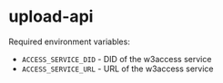 # upload-api

Required environment variables:

- `ACCESS_SERVICE_DID` - DID of the w3access service
- `ACCESS_SERVICE_URL` - URL of the w3access service
